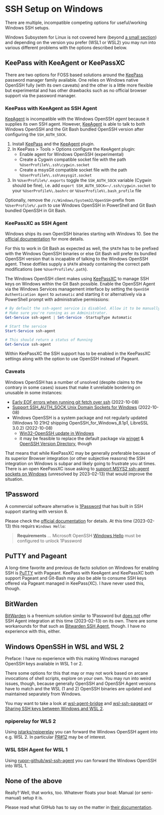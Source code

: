 # SSH Setup on Windows

There are multiple, incompatible competing options for useful/working Windows SSH setups.

Windows Subsystem for Linux is not covered here (beyond [a small section](#windows-openssh-in-wsl-and-wsl-2)) and depending on the version you prefer (WSL1 or WSL2) you may run into various different problems with the options described below.
## KeePass with KeeAgent or KeePassXC

There are two options for FOSS based solutions around the [KeePass](https://keepass.info) password manager family available. One relies on Windows native OpenSSH fully (with its own caveats) and the other is a little more flexible but experimental and has other drawbacks such as no official browser support via the password manager.

### KeePass with KeeAgent as SSH Agent

[KeeAgent](https://github.com/dlech/KeeAgent) is incompatible with the Windows OpenSSH _agent_ because it supplies its own SSH agent. However, [KeeAgent](https://github.com/dlech/KeeAgent) is able to talk to both Windows OpenSSH and the Git Bash bundled OpenSSH version after configuring the `SSH_AUTH_SOCK`.

1. Install [KeePass](https://keepass.info) and the [KeeAgent](https://github.com/dlech/KeeAgent) plugin.
2. In KeePass > Tools > Options configure the KeeAgent plugin:
	- Enable agent for Windows OpenSSH (experimental)
	- Create a Cygwin compatible socket file with the path `%UserProfile%\.ssh\cygwin.socket`
	- Create a msysGit compatible socket file with the path `%UserProfile%\.ssh\msysgit.socket`
3. In `%UserProfile%/.exports` toggle the `SSH_AUTH_SOCK` variable (Cygwin should be fine), i.e. add `export SSH_AUTH_SOCK=~/.ssh/cygwin.socket` to your `%UserProfile%\.bashrc` or `%UserProfile%\.bash_profile` file

Optionally, remove the `/c/Windows/System32/OpenSSH`-prefix from `%UserProfile%/.path` to use Windows OpenSSH in PowerShell and Git Bash bundled OpenSSH in Git Bash.

### KeePassXC as SSH Agent

Windows ships its own OpenSSH binaries starting with Windows 10. See the [official documentation](https://docs.microsoft.com/en-us/windows-server/administration/openssh/openssh_keymanagement#user-key-generation) for more details.

For this to work in Git Bash as expected as well, the `$PATH` has to be prefixed with the Windows OpenSSH binaries or else Git Bash will prefer its bundled OpenSSH version that is incapable of talking to the Windows OpenSSH agent. These dotfiles supply a `$PATH` already containing the correct path modifications (see `%UserProfile%/.path`).

The Windows OpenSSH client makes using [KeePassXC](https://keepassxc.org) to manage SSH keys on Windows within the Git Bash possible.
Enable the OpenSSH Agent via the Windows Services management interface by setting the `OpenSSH Authentication Agent` to `automatic` and starting it or alternatively via a PowerShell prompt with administrative permissions:

```powershell
# By default the ssh-agent service is disabled. Allow it to be manually started for the next step to work.
# Make sure you're running as an Administrator.
Get-Service ssh-agent | Set-Service -StartupType Automatic

# Start the service
Start-Service ssh-agent

# This should return a status of Running
Get-Service ssh-agent
```

Within KeePassXC the SSH support has to be enabled in the KeePassXC settings along with the option to use OpenSSH instead of Pageant.

### Caveats

Windows OpenSSH has a number of unsolved (despite claims to the contrary in some cases) issues that make it unreliable bordering on unusable in some instances:

- [Early EOF errors when running git fetch over ssh](https://github.com/PowerShell/Win32-OpenSSH/issues/1322) (2022-10-08)
- [Support SSH_AUTH_SOCK Unix Domain Sockets for Windows](https://github.com/PowerShell/Win32-OpenSSH/issues/1761) (2022-10-08)
- Windows OpenSSH is a system package and not regularly updated (Windows 10 21H2 shipping OpenSSH_for_Windows_8.1p1, LibreSSL 3.0.2) (2022-10-08)
  - [Win32-OpenSSH update in Windows](https://github.com/PowerShell/Win32-OpenSSH/issues/1693)
  - it may be feasible to replace the default package via [winget](https://github.com/PowerShell/Win32-OpenSSH/issues/1896) & [OpenSSH Version Directory](https://github.com/microsoft/winget-pkgs/tree/master/manifests/m/Microsoft/OpenSSH), though

That means that while KeePassXC may be generally preferable because of its superior Browser integration (or other subjective reasons) the SSH integration on Windows is subpar and likely going to frustrate you at times. There is an open KeePassXC issue asking to [support MSYS2 ssh-agent sockets on Windows](https://github.com/keepassxreboot/keepassxc/issues/4681) (unresolved by 2023-02-13) that would improve the situation.

## 1Password

A commercial software alternative is [1Password](https://1password.com) that has built in SSH support starting with version 8.

Please check the [official documentation](https://developer.1password.com/docs/ssh/agent/) for details. At this time (2023-02-13) this requirs `Windows Hello`:

> **Requirements**
> …
> Microsoft OpenSSH
> [Windows Hello](https://support.1password.com/windows-hello/) must be configured to unlock 1Password

## PuTTY and Pageant

A long-time favorite and previous de facto solution on Windows for enabling SSH is [PuTTY](https://www.chiark.greenend.org.uk/~sgtatham/putty/) with Pageant. KeePass with KeeAgent and KeePassXC both support Pageant and Git-Bash may also be able to consume SSH keys offered via Pageant managed in KeePass(XC). I have never used this, though.

## BitWarden

[BitWarden](https://bitwarden.com) is a freemium solution similar to 1Password but [does not](https://community.bitwarden.com/t/implement-ssh-agent-protocol/833) offer SSH Agent integration at this time (2023-02-13) on its own. There are some workarounds for that such as [Bitwarden SSH Agent](https://github.com/joaojacome/bitwarden-ssh-agent), though. I have no experience with this, either.

## Windows OpenSSH in WSL and WSL 2

Preface: I have no experience with this making Windows managed OpenSSH keys available in WSL 1 or 2.

There some options for this that may or may not work based on arcane invocations of shell scripts, explore on your own. You may run into weird issues, though, because generally OpenSSH and OpenSSH Agent versions have to match and the WSL (1 and 2) OpenSSH binaries are updated and maintained separately from Windows.

You may want to take a look at [wsl-agent-bridge](https://github.com/reynoldsbd/wsl-agent-bridge) and [wsl-ssh-pageant](https://github.com/benpye/wsl-ssh-pageant) or [Sharing SSH keys between Windows and WSL 2](https://devblogs.microsoft.com/commandline/sharing-ssh-keys-between-windows-and-wsl-2/).

### npiperelay for WLS 2

Using [jstarks/npiperelay](https://github.com/jstarks/npiperelay) you can forward the Windows OpenSSH agent into e.g. WSL 2. In particular [PR#12](https://github.com/jstarks/npiperelay/pull/12) may be of interest.

### WSL SSH Agent for WSL 1

Using [rupor-github/wsl-ssh-agent](https://github.com/rupor-github/wsl-ssh-agent) you can forward the Windows OpenSSH into WSL 1.

## None of the above

Really? Well, that works, too. Whatever floats your boat: Manual (or semi-manual) setup it is.

Please read what GitHub has to say on the matter in [their documentation](https://docs.github.com/en/authentication/connecting-to-github-with-ssh/working-with-ssh-key-passphrases#auto-launching-ssh-agent-on-git-for-windows).
